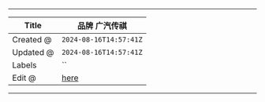 -----

| Title     | 品牌 广汽传祺                                           |
| --------- | ------------------------------------------------- |
| Created @ | `2024-08-16T14:57:41Z`                            |
| Updated @ | `2024-08-16T14:57:41Z`                            |
| Labels    | \`\`                                              |
| Edit @    | [here](https://github.com/junxnone/che/issues/16) |

-----
